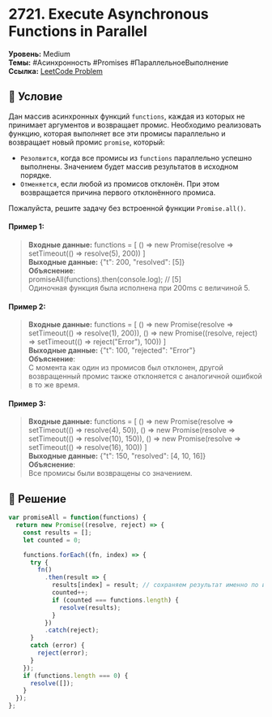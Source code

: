 # 2721. Execute Asynchronous Functions in Parallel

**Уровень:** Medium  
**Темы:** #Асинхронность #Promises #ПараллельноеВыполнение  
**Ссылка:** [LeetCode Problem](https://leetcode.com/problems/execute-asynchronous-functions-in-parallel/)

## 📜 Условие
Дан массив асинхронных функций `functions`, каждая из которых не принимает аргументов и возвращает промис. Необходимо реализовать функцию, которая выполняет все эти промисы параллельно и возвращает новый промис `promise`, который:

- `Резолвится`, когда все промисы из `functions` параллельно успешно выполнены. Значением будет массив результатов в исходном порядке.
- `Отменяется`, если любой из промисов отклонён. При этом возвращается причина первого отклонённого промиса.

Пожалуйста, решите задачу без встроенной функции `Promise.all()`.

#### **Пример 1:**  
> **Входные данные:** functions = [
>  () => new Promise(resolve => setTimeout(() => resolve(5), 200))
> ]  
> **Выходные данные:** {"t": 200, "resolved": [5]}  
> **Объяснение**:  
> promiseAll(functions).then(console.log); // [5]  
> Одиночная функция была исполнена при 200ms с величиной 5.  

#### **Пример 2:**  
> **Входные данные:** functions = [
>  () => new Promise(resolve => setTimeout(() => resolve(1), 200)), 
>  () => new Promise((resolve, reject) => setTimeout(() => reject("Error"), 100))
> ]  
> **Выходные данные:** {"t": 100, "rejected": "Error"}  
> **Объяснение**:  
> С момента как один из промисов был отклонен, другой возвращенный промис также отклоняется с аналогичной ошибкой в то же время.  

#### **Пример 3:**  
> **Входные данные:** functions = [
>  () => new Promise(resolve => setTimeout(() => resolve(4), 50)), 
>  () => new Promise(resolve => setTimeout(() => resolve(10), 150)), 
>  () => new Promise(resolve => setTimeout(() => resolve(16), 100))
> ]  
> **Выходные данные:** {"t": 150, "resolved": [4, 10, 16]}  
> **Объяснение**:  
> Все промисы были возвращены со значением.  

## 🎯 Решение
```javascript
var promiseAll = function(functions) {
  return new Promise((resolve, reject) => {
    const results = [];
    let counted = 0;

    functions.forEach((fn, index) => {
      try {
        fn()
          .then(result => {
            results[index] = result; // cохраняем результат именно по индексу, чтобы не нарушить порядок
            counted++;
            if (counted === functions.length) {
              resolve(results);
            }
          })
          .catch(reject);
      }
      catch (error) {
        reject(error);
      }
    });
    if (functions.length === 0) {
      resolve([]);
    }
  });
};
```